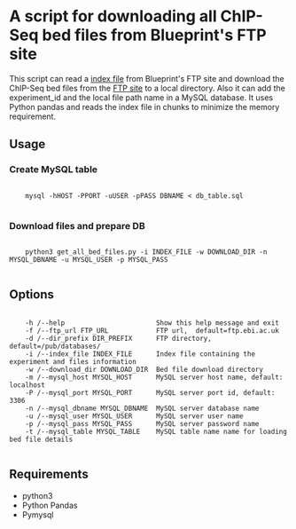 # A script for downloading all ChIP-Seq bed files from Blueprint's FTP site
This script can read a [index file](http://ftp.ebi.ac.uk/pub/databases/blueprint/releases/current_release/homo_sapiens/20160816.data.index) from Blueprint's FTP site and download the ChIP-Seq bed files from the [FTP site](http://ftp.ebi.ac.uk/pub/databases/blueprint/data/) to a local directory. Also it can add the experiment_id and the local file path name in a MySQL database. It uses Python pandas and reads the index file in chunks to minimize the memory requirement.

## Usage
### Create MySQL table
  <pre><code>
    mysql -hHOST -PPORT -uUSER -pPASS DBNAME < db_table.sql
  </pre></code>

### Download files and prepare DB
  <pre><code>
    python3 get_all_bed_files.py -i INDEX_FILE -w DOWNLOAD_DIR -n MYSQL_DBNAME -u MYSQL_USER -p MYSQL_PASS 
  </pre></code>

## Options
  <pre><code>
    -h /--help                       Show this help message and exit
    -f /--ftp_url FTP_URL            FTP url,  default=ftp.ebi.ac.uk
    -d /--dir_prefix DIR_PREFIX      FTP directory, default=/pub/databases/
    -i /--index_file INDEX_FILE      Index file containing the experiment and files information
    -w /--download_dir DOWNLOAD_DIR  Bed file download directory
    -m /--mysql_host MYSQL_HOST      MySQL server host name, default: localhost
    -P /--mysql_port MYSQL_PORT      MySQL server port id, default: 3306
    -n /--mysql_dbname MYSQL_DBNAME  MySQL server database name
    -u /--mysql_user MYSQL_USER      MySQL server user name
    -p /--mysql_pass MYSQL_PASS      MySQL server password name
    -t /--mysql_table MYSQL_TABLE    MySQL table name name for loading bed file details
  </pre></code>

## Requirements

* python3
* Python Pandas
* Pymysql
